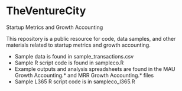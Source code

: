 # TheVentureCity
Startup Metrics and Growth Accounting

This repository is a public resource for code, data samples, and other materials related to startup metrics and growth accounting.

- Sample data is found in sample_transactions.csv
- Sample R script code is found in sampleco.R
- Example outputs and analysis spreadsheets are found in the MAU Growth Accounting.* and MRR Growth Accounting.* files
- Sample L365 R script code is in sampleco_l365.R
